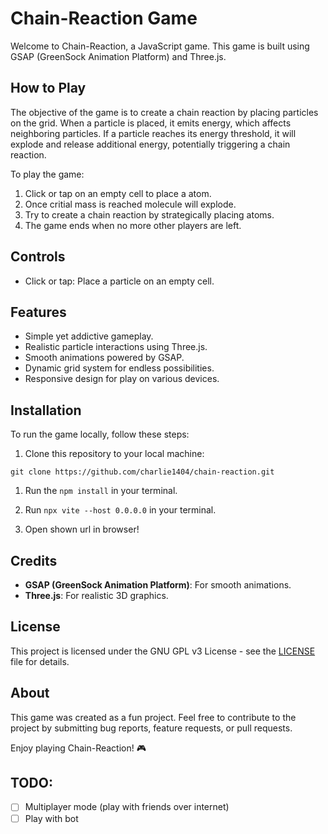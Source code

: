 # Chain-Reaction Game

Welcome to Chain-Reaction, a JavaScript game. This game is built using GSAP (GreenSock Animation Platform) and Three.js.

## How to Play

The objective of the game is to create a chain reaction by placing particles on the grid. When a particle is placed, it emits energy, which affects neighboring particles. If a particle reaches its energy threshold, it will explode and release additional energy, potentially triggering a chain reaction.

To play the game:
1. Click or tap on an empty cell to place a atom.
2. Once critial mass is reached molecule will explode.
3. Try to create a chain reaction by strategically placing atoms.
4. The game ends when no more other players are left.

## Controls

- Click or tap: Place a particle on an empty cell.

## Features

- Simple yet addictive gameplay.
- Realistic particle interactions using Three.js.
- Smooth animations powered by GSAP.
- Dynamic grid system for endless possibilities.
- Responsive design for play on various devices.

## Installation

To run the game locally, follow these steps:

1. Clone this repository to your local machine:

```
git clone https://github.com/charlie1404/chain-reaction.git
```

1. Run the `npm install` in your terminal.

2. Run `npx vite --host 0.0.0.0` in your terminal.

3. Open shown url in browser!

## Credits

- **GSAP (GreenSock Animation Platform)**: For smooth animations.
- **Three.js**: For realistic 3D graphics.

## License

This project is licensed under the GNU GPL v3 License - see the [LICENSE](LICENSE) file for details.

## About

This game was created as a fun project. Feel free to contribute to the project by submitting bug reports, feature requests, or pull requests.

Enjoy playing Chain-Reaction! 🎮

## TODO:

  - [ ] Multiplayer mode (play with friends over internet)
  - [ ] Play with bot
